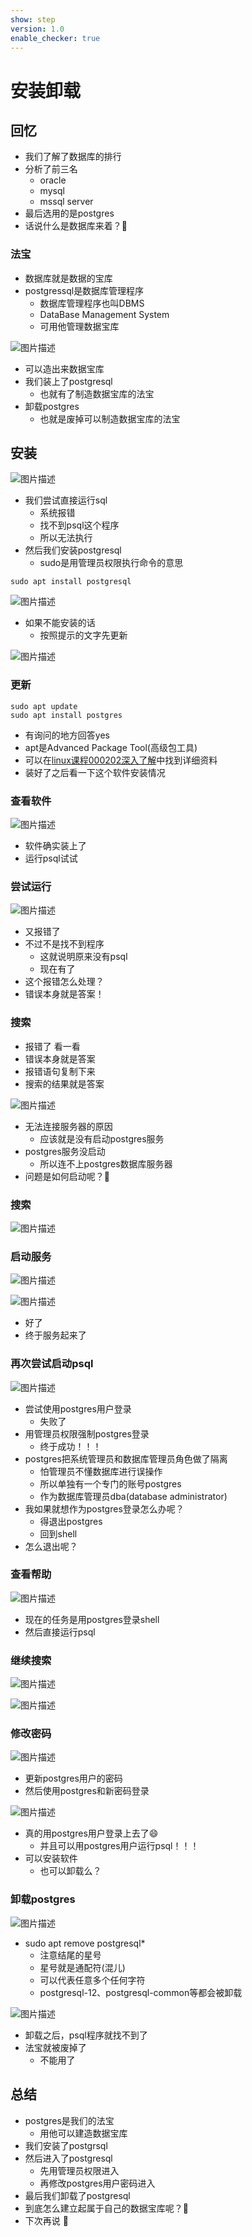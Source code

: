 ```yaml
---
show: step
version: 1.0
enable_checker: true
---
```


# 安装卸载

## 回忆

- 我们了解了数据库的排行
- 分析了前三名
	- oracle
	- mysql
	- mssql server
- 最后选用的是postgres
- 话说什么是数据库来着？🤔


### 法宝
- 数据库就是数据的宝库
- postgressql是数据库管理程序
	- 数据库管理程序也叫DBMS
	- DataBase Management System
	- 可用他管理数据宝库

![图片描述](https://doc.shiyanlou.com/courses/uid1190679-20220419-1650374877504)

- 可以造出来数据宝库
- 我们装上了postgresql
	- 也就有了制造数据宝库的法宝
- 卸载postgres
	- 也就是废掉可以制造数据宝库的法宝

## 安装

![图片描述](https://doc.shiyanlou.com/courses/uid1190679-20220419-1650372928915)

- 我们尝试直接运行sql
	- 系统报错
	- 找不到psql这个程序
	- 所以无法执行
- 然后我们安装postgresql
	- sudo是用管理员权限执行命令的意思

```
sudo apt install postgresql
```

![图片描述](https://doc.shiyanlou.com/courses/uid1190679-20220419-1650373674057)

- 如果不能安装的话
	- 按照提示的文字先更新

![图片描述](https://doc.shiyanlou.com/courses/uid1190679-20220714-1657802722926)

### 更新

```
sudo apt update
sudo apt install postgres
```

- 有询问的地方回答yes
- apt是Advanced Package Tool(高级包工具)
- 可以在[linux课程000202深入了解](https://www.lanqiao.cn/courses/2712?tab=labsList)中找到详细资料
- 装好了之后看一下这个软件安装情况

### 查看软件 

![图片描述](https://doc.shiyanlou.com/courses/uid1190679-20220419-1650375345192)

- 软件确实装上了
- 运行psql试试

### 尝试运行 

![图片描述](https://doc.shiyanlou.com/courses/uid1190679-20220415-1649982377055)

- 又报错了
- 不过不是找不到程序
	- 这就说明原来没有psql
	- 现在有了
- 这个报错怎么处理？
- 错误本身就是答案！

### 搜索

- 报错了 看一看
- 错误本身就是答案
- 报错语句复制下来
- 搜索的结果就是答案

![图片描述](https://doc.shiyanlou.com/courses/uid1190679-20220415-1649982514055)

- 无法连接服务器的原因
	- 应该就是没有启动postgres服务
- postgres服务没启动
	- 所以连不上postgres数据库服务器
- 问题是如何启动呢？🤔

### 搜索

![图片描述](https://doc.shiyanlou.com/courses/uid1190679-20220415-1649983590194)

### 启动服务

![图片描述](https://doc.shiyanlou.com/courses/uid1190679-20220419-1650373260592)

![图片描述](https://doc.shiyanlou.com/courses/uid1190679-20220419-1650373396210)

- 好了
- 终于服务起来了

### 再次尝试启动psql

![图片描述](https://doc.shiyanlou.com/courses/uid1190679-20220419-1650373905323)

- 尝试使用postgres用户登录
	- 失败了
- 用管理员权限强制postgres登录
	- 终于成功！！！
- postgres把系统管理员和数据库管理员角色做了隔离
	- 怕管理员不懂数据库进行误操作
	- 所以单独有一个专门的账号postgres
	- 作为数据库管理员dba(database administrator)
- 我如果就想作为postgres登录怎么办呢？
	- 得退出postgres
	- 回到shell
- 怎么退出呢？

### 查看帮助

![图片描述](https://doc.shiyanlou.com/courses/uid1190679-20220419-1650374145868)

- 现在的任务是用postgres登录shell
- 然后直接运行psql

### 继续搜索

![图片描述](https://doc.shiyanlou.com/courses/uid1190679-20220415-1649984594603)

![图片描述](https://doc.shiyanlou.com/courses/uid1190679-20220415-1649984604172)

### 修改密码

![图片描述](https://doc.shiyanlou.com/courses/uid1190679-20220714-1657803227185)

- 更新postgres用户的密码
- 然后使用postgres和新密码登录

![图片描述](https://doc.shiyanlou.com/courses/uid1190679-20220415-1649984807674)

- 真的用postgres用户登录上去了😄
	- 并且可以用postgres用户运行psql！！！
- 可以安装软件
	- 也可以卸载么？

### 卸载postgres

![图片描述](https://doc.shiyanlou.com/courses/uid1190679-20220415-1649985193633)

- sudo apt remove postgresql*
	- 注意结尾的星号
	- 星号就是通配符(混儿)
	- 可以代表任意多个任何字符
	- postgresql-12、postgresql-common等都会被卸载

![图片描述](https://doc.shiyanlou.com/courses/uid1190679-20220419-1650375090968)

- 卸载之后，psql程序就找不到了
- 法宝就被废掉了
	- 不能用了

## 总结

- postgres是我们的法宝
	- 用他可以建造数据宝库
- 我们安装了postgrsql
- 然后进入了postgresql
	- 先用管理员权限进入
	- 再修改postgres用户密码进入
- 最后我们卸载了postgresql
- 到底怎么建立起属于自己的数据宝库呢？🤔
- 下次再说 👋